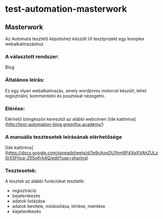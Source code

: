# test-automation-masterwork
## Masterwork
Az Automata tesztelő képzéshez készült UI tesztprojekt egy komplex webalkalmazáshoz

### A választott rendszer:
Blog

### Általános leírás:
Ez egy olyan webalkalmazás, amely wordpress motorral készült, lehet regisztrálni, kommentelni és posztokat nézegetni.

### Elérése:
Elérhető böngészőn keresztül az alábbi webcímen
[Ide kattintva] (http://test-automation-blog.greenfox.academy/)

### A manuális tesztesetek leírásának elérhetősége
[Ide kattintva] (https://docs.google.com/spreadsheets/d/1e9cAooDU1hmRP4XqXVAhZULz0rX5Fhcp-Zfl5oKrk4Q/edit?usp=sharing)

### Tesztesetek:
A tesztek az alábbi funkciókat tesztelik:
- regisztráció
- bejelentkezés
- adatok listázása
- adatok bevitele, módosítása, törlése, mentése
- kiejelentkezés
